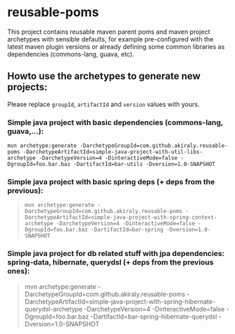 reusable-poms
=============

This project contains reusable maven parent poms and maven project archetypes with sensible defaults, for example pre-configured with the latest maven plugin versions or already defining some common libraries as dependencies (commons-lang, guava, etc).

**Howto use the archetypes to generate new projects:**
------------------------------------------------------

Please replace `groupId`, `artifactId` and `version` values with yours.

### Simple java project with basic dependencies (commons-lang, guava,...):
```
mvn archetype:generate -DarchetypeGroupId=com.github.akiraly.reusable-poms -DarchetypeArtifactId=simple-java-project-with-util-libs-archetype -DarchetypeVersion=4 -DinteractiveMode=false -DgroupId=foo.bar.baz -DartifactId=bar-utils -Dversion=1.0-SNAPSHOT
```

### Simple java project with basic spring deps (+ deps from the previous):
> `mvn archetype:generate -DarchetypeGroupId=com.github.akiraly.reusable-poms -DarchetypeArtifactId=simple-java-project-with-spring-context-archetype -DarchetypeVersion=4 -DinteractiveMode=false -DgroupId=foo.bar.baz -DartifactId=bar-spring -Dversion=1.0-SNAPSHOT`

### Simple java project for db related stuff with jpa dependencies: spring-data, hibernate, querydsl (+ deps from the previous ones):
> mvn archetype:generate -DarchetypeGroupId=com.github.akiraly.reusable-poms -DarchetypeArtifactId=simple-java-project-with-spring-hibernate-querydsl-archetype -DarchetypeVersion=4 -DinteractiveMode=false -DgroupId=foo.bar.baz -DartifactId=bar-spring-hibernate-querydsl -Dversion=1.0-SNAPSHOT
